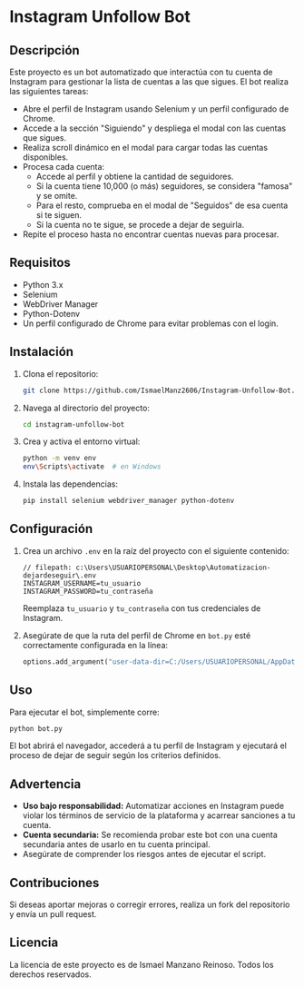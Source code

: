 # Instagram Unfollow Bot

## Descripción

Este proyecto es un bot automatizado que interactúa con tu cuenta de Instagram para gestionar la lista de cuentas a las que sigues. El bot realiza las siguientes tareas:

- Abre el perfil de Instagram usando Selenium y un perfil configurado de Chrome.
- Accede a la sección "Siguiendo" y despliega el modal con las cuentas que sigues.
- Realiza scroll dinámico en el modal para cargar todas las cuentas disponibles.
- Procesa cada cuenta:
  - Accede al perfil y obtiene la cantidad de seguidores.
  - Si la cuenta tiene 10,000 (o más) seguidores, se considera "famosa" y se omite.
  - Para el resto, comprueba en el modal de "Seguidos" de esa cuenta si te siguen.
  - Si la cuenta no te sigue, se procede a dejar de seguirla.
- Repite el proceso hasta no encontrar cuentas nuevas para procesar.

## Requisitos

- Python 3.x
- Selenium
- WebDriver Manager
- Python-Dotenv
- Un perfil configurado de Chrome para evitar problemas con el login.

## Instalación

1. Clona el repositorio:

   ```sh
   git clone https://github.com/IsmaelManz2606/Instagram-Unfollow-Bot.git
   ```

2. Navega al directorio del proyecto:

   ```sh
   cd instagram-unfollow-bot
   ```

3. Crea y activa el entorno virtual:

   ```sh
   python -m venv env
   env\Scripts\activate  # en Windows
   ```

4. Instala las dependencias:
   ```sh
   pip install selenium webdriver_manager python-dotenv
   ```

## Configuración

1. Crea un archivo `.env` en la raíz del proyecto con el siguiente contenido:

   ```env
   // filepath: c:\Users\USUARIOPERSONAL\Desktop\Automatizacion-dejardeseguir\.env
   INSTAGRAM_USERNAME=tu_usuario
   INSTAGRAM_PASSWORD=tu_contraseña
   ```

   Reemplaza `tu_usuario` y `tu_contraseña` con tus credenciales de Instagram.

2. Asegúrate de que la ruta del perfil de Chrome en `bot.py` esté correctamente configurada en la línea:
   ```python
   options.add_argument("user-data-dir=C:/Users/USUARIOPERSONAL/AppData/Local/Google/Chrome/User Data/Profile 1")
   ```

## Uso

Para ejecutar el bot, simplemente corre:

```sh
python bot.py
```

El bot abrirá el navegador, accederá a tu perfil de Instagram y ejecutará el proceso de dejar de seguir según los criterios definidos.

## Advertencia

- **Uso bajo responsabilidad:** Automatizar acciones en Instagram puede violar los términos de servicio de la plataforma y acarrear sanciones a tu cuenta.
- **Cuenta secundaria:** Se recomienda probar este bot con una cuenta secundaria antes de usarlo en tu cuenta principal.
- Asegúrate de comprender los riesgos antes de ejecutar el script.

## Contribuciones

Si deseas aportar mejoras o corregir errores, realiza un fork del repositorio y envía un pull request.

## Licencia

La licencia de este proyecto es de Ismael Manzano Reinoso. Todos los derechos reservados.
